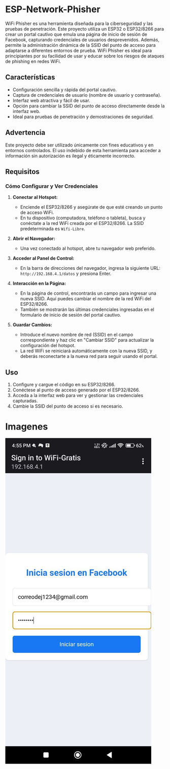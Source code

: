 # ESP-Network-Phisher
WiFi Phisher es una herramienta diseñada para la ciberseguridad y las pruebas de penetración. Este proyecto utiliza un ESP32 o ESP32/8266 para crear un portal cautivo que emula una página de inicio de sesión de Facebook, capturando credenciales de usuarios desprevenidos. Además, permite la administración dinámica de la SSID del punto de acceso para adaptarse a diferentes entornos de prueba. WiFi Phisher es ideal para principiantes por su facilidad de usar y educar sobre los riesgos de ataques de phishing en redes WiFi.


## Características

- Configuración sencilla y rápida del portal cautivo.
- Captura de credenciales de usuario (nombre de usuario y contraseña).
- Interfaz web atractiva y fácil de usar.
- Opción para cambiar la SSID del punto de acceso directamente desde la interfaz web.
- Ideal para pruebas de penetración y demostraciones de seguridad.

## Advertencia

Este proyecto debe ser utilizado únicamente con fines educativos y en entornos controlados. El uso indebido de esta herramienta para acceder a información sin autorización es ilegal y éticamente incorrecto.

## Requisitos

### Cómo Configurar y Ver Credenciales

1. **Conectar al Hotspot:**
   - Enciende el ESP32/8266 y asegúrate de que esté creando un punto de acceso WiFi.
   - En tu dispositivo (computadora, teléfono o tableta), busca y conéctate a la red WiFi creada por el ESP32/8266. La SSID predeterminada es `Wifi-Libre`.

2. **Abrir el Navegador:**
   - Una vez conectado al hotspot, abre tu navegador web preferido.

3. **Acceder al Panel de Control:**
   - En la barra de direcciones del navegador, ingresa la siguiente URL: `http://192.168.4.1/datos` y presiona Enter.

4. **Interacción en la Página:**
   - En la página de control, encontrarás un campo para ingresar una nueva SSID. Aquí puedes cambiar el nombre de la red WiFi del ESP32/8266.
   - También se mostrarán las últimas credenciales ingresadas en el formulario de inicio de sesión del portal cautivo.

5. **Guardar Cambios:**
   - Introduce el nuevo nombre de red (SSID) en el campo correspondiente y haz clic en "Cambiar SSID" para actualizar la configuración del hotspot.
   - La red WiFi se reiniciará automáticamente con la nueva SSID, y deberás reconectarte a la nueva red para seguir usando el portal.

## Uso

1. Configure y cargue el código en su ESP32/8266.
2. Conéctese al punto de acceso generado por el ESP32/8266.
3. Acceda a la interfaz web para ver y gestionar las credenciales capturadas.
4. Cambie la SSID del punto de acceso si es necesario.

# Imagenes
![Texto alternativo](photo_4978734997741612656_y.jpg)

